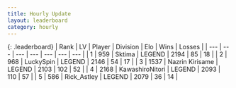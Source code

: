 ```yaml
---
title: Hourly Update
layout: leaderboard
category: hourly
---
```


{: .leaderboard}
| Rank | LV | Player | Division | Elo | Wins | Losses |
| --- | --- | --- | --- | --- | --- | --- |
| <span data-change="0">1</span> | 959 | <span title="ID: 353063">Sktima</span> | LEGEND | <span data-change="0">2194</span> | <span data-change="0">85</span> | <span data-change="0">18</span> |
| <span data-change="0">2</span> | 968 | <span title="ID: 498412">LuckySpin</span> | LEGEND | <span data-change="0">2146</span> | <span data-change="0">54</span> | <span data-change="0">17</span> |
| <span data-change="0">3</span> | 1537 | <span title="ID: 315148">Nazrin Kirisame</span> | LEGEND | <span data-change="0">2103</span> | <span data-change="0">102</span> | <span data-change="0">52</span> |
| <span data-change="0">4</span> | 2168 | <span title="ID: 164871">KawashiroNitori</span> | LEGEND | <span data-change="0">2093</span> | <span data-change="0">110</span> | <span data-change="0">57</span> |
| <span data-change="0">5</span> | 586 | <span title="ID: 466583">Rick_Astley</span> | LEGEND | <span data-change="-4">2079</span> | <span data-change="1">36</span> | <span data-change="1">14</span> |